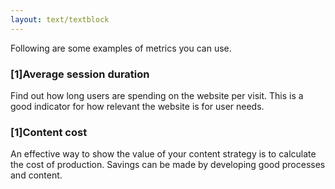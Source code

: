 ```yaml
---
layout: text/textblock
---
```


Following are some examples of metrics you can use.

### [1]Average session duration

Find out how long users are spending on the website per visit. This is a good indicator for how relevant the website is for user needs.

### [1]Content cost 

An effective way to show the value of your content strategy is to calculate the cost of production. Savings can be made by developing good processes and content.
